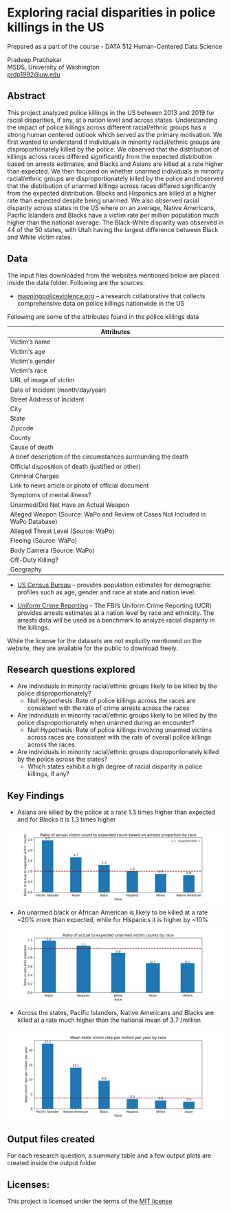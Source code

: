 # Exploring racial disparities in police killings in the US

Prepared as a part of the course - DATA 512 Human-Centered Data Science

Pradeep Prabhakar\
MSDS, University of Washington\
prdp1992@uw.edu


## Abstract

This project analyzed police killings in the US between 2013 and 2019 for racial disparities, if any, at a nation level and across states. Understanding the impact of police killings across different racial/ethnic groups has a strong human centered outlook which served as the primary motivation. We first wanted to understand if individuals in minority racial/ethnic groups are disproportionately killed by the police. We observed that the distribution of killings across races differed significantly from the expected distribution based on arrests estimates, and Blacks and Asians are killed at a rate higher than expected. We then focused on whether unarmed individuals in minority racial/ethnic groups are disproportionately killed by the police and observed that the distribution of unarmed killings across races differed significantly from the expected distribution. Blacks and Hispanics are killed at a higher rate than expected despite being unarmed. We also observed racial disparity across states in the US where on an average, Native Americans, Pacific Islanders and Blacks have a victim rate per million population much higher than the national average. The Black-White disparity was observed in 44 of the 50 states, with Utah having the largest difference between Black and White victim rates.


## Data

The input files downloaded from the websites mentioned below are placed inside the data folder. Following are the sources:

* [mappingpoliceviolence.org](https://mappingpoliceviolence.org/aboutthedata) – a research collaborative that collects comprehensive data on police killings nationwide in the US

Following are some of the attributes found in the police killings data

| Attributes                                                                        |
|-----------------------------------------------------------------------------------|
| Victim's name                                                                     |
| Victim's age                                                                      |
| Victim's gender                                                                   |
| Victim's race                                                                     |
| URL of image of victim                                                            |
| Date of Incident (month/day/year)                                                 |
| Street Address of Incident                                                        |
| City                                                                              |
| State                                                                             |
| Zipcode                                                                           |
| County                                                                            |
| Cause of death                                                                    |
| A brief description of the circumstances   surrounding the death                  |
| Official disposition of death (justified   or other)                              |
| Criminal Charges                                                                  |
| Link to news article or photo of official   document                              |
| Symptoms of mental illness?                                                       |
| Unarmed/Did Not Have an Actual Weapon                                             |
| Alleged Weapon (Source: WaPo and Review of Cases Not Included in WaPo Database)   |
| Alleged Threat Level (Source: WaPo)                                               |
| Fleeing (Source: WaPo)                                                            |
| Body Camera (Source: WaPo)                                                        |
| Off-Duty Killing?                                                                 |
| Geography                                                                         |


* [US Census Bureau](https://www.census.gov/en.html) – provides population estimates for demographic profiles such as age, gender and race at state and nation level.

* [Uniform Crime Reporting](https://www.fbi.gov/services/cjis/ucr/) - The FBI’s Uniform Crime Reporting (UCR) provides arrests estimates at a nation level by race and ethnicity. The arrests data will be used as a benchmark to analyze racial disparity in the killings.

While the license for the datasets are not explicitly mentioned on the website, they are available for the public to download freely.


## Research questions explored

* Are individuals in minority racial/ethnic groups likely to be killed by the police disproportionately? 
    * Null Hypothesis: Rate of police killings across the races are consistent with the rate of crime arrests across the races
* Are individuals in minority racial/ethnic groups likely to be killed by the police disproportionately when unarmed during an encounter? 
    * Null Hypothesis: Rate of police killings involving unarmed victims across races are consistent with the rate of overall police killings across the races
* Are individuals in minority racial/ethnic groups disproportionately killed by the police across the states?
	* Which states exhibit a high degree of racial disparity in police killings, if any?


## Key Findings

* Asians are killed by the police at a rate 1.3 times higher than expected and for Blacks it is 1.3 times higher

![Actual vs expected ratio of police killings across races](output/q1_actual_vs_expected_ratio.png)

* An unarmed black or African American is likely to be killed at a rate ~20% more than expected, while for Hispanics it is higher by ~10%

![Actual vs expected ratio of unarmed police killings across races](output/q2_actual_vs_expected_ratio.png)

* Across the states, Pacific Islanders, Native Americans and Blacks are killed at a rate much higher than the national mean of 3.7 /million

![Mean state victim rate by race](output/q3_mean_victim_rate_per_capita_by_race.png)


## Output files created

For each research question, a summary table and a few output plots are created inside the output folder


## Licenses:

This project is licensed under the terms of the [MIT license](https://github.com/Pradeepprabhakar92/data-512-final/blob/main/LICENSE)
